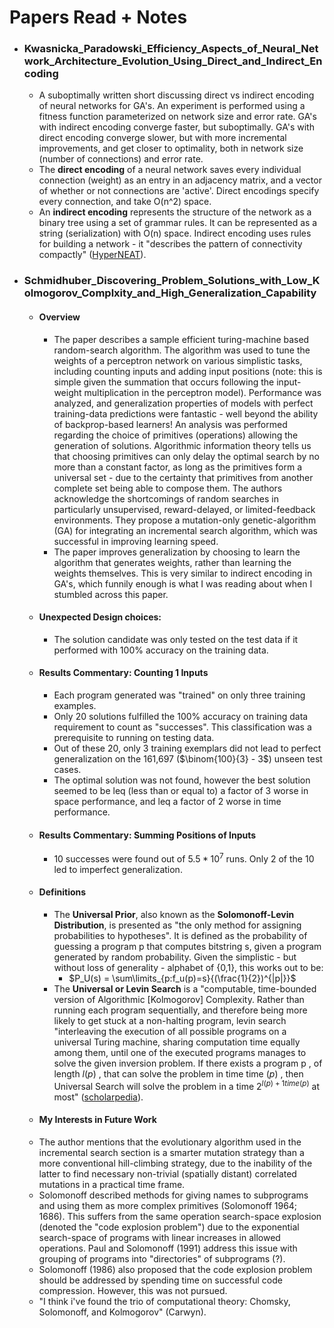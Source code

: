 # Papers Read + Notes

 - ### Kwasnicka_Paradowski_Efficiency_Aspects_of_Neural_Network_Architecture_Evolution_Using_Direct_and_Indirect_Encoding
   - A suboptimally written short discussing direct vs indirect encoding of neural networks for GA's. An experiment is performed using a fitness function parameterized on network size and error rate. GA's with indirect encoding converge faster, but suboptimally. GA's with direct encoding converge slower, but with more incremental improvements, and get closer to optimality, both in network size (number of connections) and error rate.
   - The **direct encoding** of a neural network saves every individual connection (weight) as an entry in an adjacency matrix, and a vector of whether or not connections are 'active'. Direct encodings specify every connection, and take O(n^2) space.
   - An **indirect encoding** represents the structure of the network as a binary tree using a set of grammar rules. It can be represented as a string (serialization) with O(n) space. Indirect encoding uses rules for building a network - it "describes the pattern of connectivity compactly" ([HyperNEAT](http://eplex.cs.ucf.edu/hyperNEATpage/)).

 - ### Schmidhuber_Discovering_Problem_Solutions_with_Low_Kolmogorov_Complxity_and_High_Generalization_Capability
   - #### Overview
     - The paper describes a sample efficient turing-machine based random-search algorithm. The algorithm was used to tune the weights of a perceptron network on various simplistic tasks, including counting inputs and adding input positions (note: this is simple given the summation that occurs following the input-weight multiplication in the perceptron model). Performance was analyzed, and generalization properties of models with perfect training-data predictions were fantastic - well beyond the ability of backprop-based learners! An analysis was performed regarding the choice of primitives (operations) allowing the generation of solutions. Algorithmic information theory tells us that choosing primitives can only delay the optimal search by no more than a constant factor, as long as the primitives form a universal set - due to the certainty that primitives from another complete set being able to compose them. The authors acknowledge the shortcomings of random searches in particularly unsupervised, reward-delayed, or limited-feedback environments. They propose a mutation-only genetic-algorithm (GA) for integrating an incremental search algorithm, which was successful in improving learning speed.
     - The paper improves generalization by choosing to learn the algorithm that generates weights, rather than learning the weights themselves. This is very similar to indirect encoding in GA's, which funnily enough is what I was reading about when I stumbled across this paper.
   - #### Unexpected Design choices:
     - The solution candidate was only tested on the test data if it performed with 100% accuracy on the training data.
   - #### Results Commentary: Counting 1 Inputs
     - Each program generated was "trained" on only three training examples.
     - Only 20 solutions fulfilled the 100% accuracy on training data requirement to count as "successes". This classification was a prerequisite to running on testing data.
     - Out of these 20, only 3 training exemplars did not lead to perfect generalization on the 161,697 ($\binom{100}{3} - 3$) unseen test cases.
     - The optimal solution was not found, however the best solution seemed to be leq (less than or equal to) a factor of 3 worse in space performance, and leq a factor of 2 worse in time performance.
   - #### Results Commentary: Summing Positions of Inputs
     - 10 successes were found out of $5.5 * 10^7$ runs. Only 2 of the 10 led to imperfect generalization.
   - #### Definitions
     - The **Universal Prior**, also known as the **Solomonoff-Levin Distribution**, is presented as "the only method for assigning probabilities to hypotheses". It is defined as the probability of guessing a program p that computes bitstring s, given a program generated by random probability. Given the simplistic - but without loss of generality - alphabet of {0,1}, this works out to be:
       - $P_U(s) = \sum\limits_{p:f_u(p)=s}{(\frac{1}{2})^{|p|}}$
     - The **Universal or Levin Search** is a "computable, time-bounded version of Algorithmic \[Kolmogorov\] Complexity. Rather than running each program sequentially, and therefore being more likely to get stuck at a non-halting program, levin search "interleaving the execution of all possible programs on a universal Turing machine, sharing computation time equally among them, until one of the executed programs manages to solve the given inversion problem. If there exists a program p , of length $l(p)$ , that can solve the problem in time time $(p)$ , then Universal Search will solve the problem in a time $2^{l(p)+1time(p)}$ at most" ([scholarpedia](http://www.scholarpedia.org/article/Universal_search)).
   -  #### My Interests in Future Work
     - The author mentions that the evolutionary algorithm used in the incremental search section is a smarter mutation strategy than a more conventional hill-climbing strategy, due to the inability of the latter to find necessary non-trivial (spatially distant) correlated mutations in a practical time frame.
     - Solomonoff described methods for giving names to subprograms and using them as more complex primitives (Solomonoff 1964; 1686). This suffers from the same operation search-space explosion (denoted the "code explosion problem") due to the exponential search-space of programs with linear increases in allowed operations. Paul and Solomonoff (1991) address this issue with grouping of programs into "directories" of subprograms (?).
     - Solomonoff (1986) also proposed that the code explosion problem should be addressed by spending time on successful code compression. However, this was not pursued.
     - "I think i've found the trio of computational theory: Chomsky, Solomonoff, and Kolmogorov" (Carwyn).